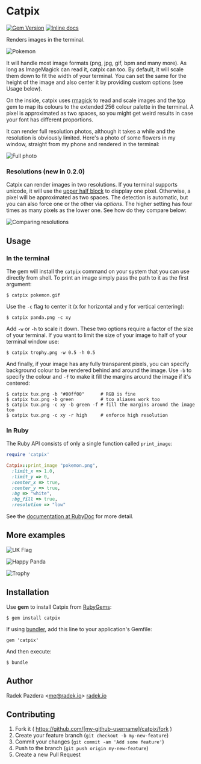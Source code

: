 # Catpix

[![Gem Version](https://badge.fury.io/rb/catpix.png)](http://badge.fury.io/rb/catpix)
[![Inline docs](http://inch-ci.org/github/pazdera/catpix.png)](http://inch-ci.org/github/pazdera/catpix)

Renders images in the terminal.

![Pokemon](http://radek.io/assets/images/posts/catpix/pokemon.png)

It will handle most image formats (png, jpg, gif, bpm and many more). As long
as ImageMagick can read it, catpix can too. By default, it will scale them
down to fit the width of your terminal. You can set the same for the height
of the image and also center it by providing custom options (see Usage below).

On the inside, catpix uses [rmagick](https://rubygems.org/gems/rmagick) to read
and scale images and the [tco](https://github.com/pazdera/tco) gem to map its
colours to the extended 256 colour palette in the terminal. A pixel is
approximated as two spaces, so you might get weird results in case your font
has different proportions.

It can render full resolution photos, although it takes a while and the
resolution is obviously limited. Here's a photo of some flowers in my window,
straight from my phone and rendered in the terminal:

![Full photo](http://radek.io/assets/images/posts/catpix/photo.png)

### Resolutions (new in 0.2.0)

Catpix can render images in two resolutions. If you terminal supports
unicode, it will use the
[upper half block](http://www.fileformat.info/info/unicode/char/2580/index.htm)
to dispplay one pixel. Otherwise, a pixel will be approximated as two
spaces. The detection is automatic, but you can also force one or the
other via _options_. The higher setting has four times as many pixels as the
lower one. See how do they compare below:

![Comparing resolutions](http://radek.io/assets/images/posts/catpix/resolution.gif)

## Usage

### In the terminal

The gem will install the `catpix` command on your system that you can use
directly from shell. To print an image simply pass the path to it as the
first argument:

    $ catpix pokemon.gif

Use the `-c` flag to center it (x for horizontal and y for vertical centering):

    $ catpix panda.png -c xy

Add `-w` or `-h` to scale it down. These two options require a factor of the
size of your terminal. If you want to limit the size of your image to half of
your terminal window use:

    $ catpix trophy.png -w 0.5 -h 0.5

And finally, if your image has any fully transparent pixels, you can specify
background colour to be rendered behind and around the image. Use `-b` to
specify the colour and `-f` to make it fill the margins around the image if
it's centered:

    $ catpix tux.png -b "#00ff00"      # RGB is fine
    $ catpix tux.png -b green          # tco aliases work too
    $ catpix tux.png -c xy -b green -f # fill the margins around the image too
    $ catpix tux.png -c xy -r high     # enforce high resolution

### In Ruby

The Ruby API consists of only a single function called `print_image`:

```ruby
require 'catpix'

Catpix::print_image "pokemon.png",
  :limit_x => 1.0,
  :limit_y => 0,
  :center_x => true,
  :center_y => true,
  :bg => "white",
  :bg_fill => true,
  :resolution => "low"
```

See the [documentation at RubyDoc](http://www.rubydoc.info/github/pazdera/catpix/master/Catpix.print_image)
for more detail.

## More examples

![UK Flag](http://radek.io/assets/images/posts/catpix/flag.png)

![Happy Panda](http://radek.io/assets/images/posts/catpix/panda.png)

![Trophy](http://radek.io/assets/images/posts/catpix/trophy.png)

## Installation

Use **gem** to install Catpix from [RubyGems](https://rubygems.org/gems/catpix):

    $ gem install catpix

If using [bundler](http://bundler.io/), add this line to your application's
Gemfile:

    gem 'catpix'

And then execute:

    $ bundle

## Author

Radek Pazdera &lt;me@radek.io&gt; [radek.io](http://radek.io/)

## Contributing

1. Fork it ( https://github.com/[my-github-username]/catpix/fork )
2. Create your feature branch (`git checkout -b my-new-feature`)
3. Commit your changes (`git commit -am 'Add some feature'`)
4. Push to the branch (`git push origin my-new-feature`)
5. Create a new Pull Request
